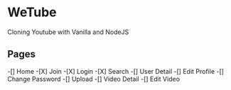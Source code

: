 # WeTube

Cloning Youtube with Vanilla and NodeJS

## Pages

-[] Home -[X] Join -[X] Login -[X] Search
-[] User Detail
-[] Edit Profile
-[] Change Password
-[] Upload
-[] Video Detail
-[] Edit Video
